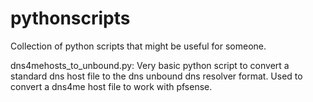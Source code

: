 # pythonscripts

Collection of python scripts that might be useful for someone.

dns4mehosts_to_unbound.py: Very basic python script to convert a standard dns host file to the dns unbound dns resolver format. Used to convert a dns4me host file to work with pfsense.
